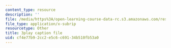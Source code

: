 ```yaml
---
content_type: resource
description: ''
file: /media/https%3A/open-learning-course-data-rc.s3.amazonaws.com/res-6-007-signals-and-systems-spring-2011/cf4e77b92cc2e5c6c69134b510fb53a0_GrnYlDAsmuA.srt
file_type: application/x-subrip
resourcetype: Other
title: 3play caption file
uid: cf4e77b9-2cc2-e5c6-c691-34b510fb53a0
---
```

